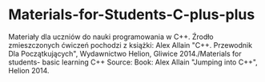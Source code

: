 # Materials-for-Students-C-plus-plus
Materiały dla uczniów do nauki programowania w C++. Źrodło zmieszczonych ćwiczeń pochodzi z książki: Alex Allain "C++. Przewodnik Dla Początkujących", Wydawnictwo Helion, Gliwice 2014./Materials for students- basic learning C++ Source: Book: Alex Allain "Jumping into C++", Helion 2014.
